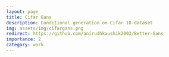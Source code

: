 ```yaml
---
layout: page
title: Cifar Gans
description: Conditional generation on Cifar 10 dataset
img: assets/img/cifargans.png
redirect: https://github.com/anirudhkaushik2003/Better-Gans
importance: 2
category: work
---
```


